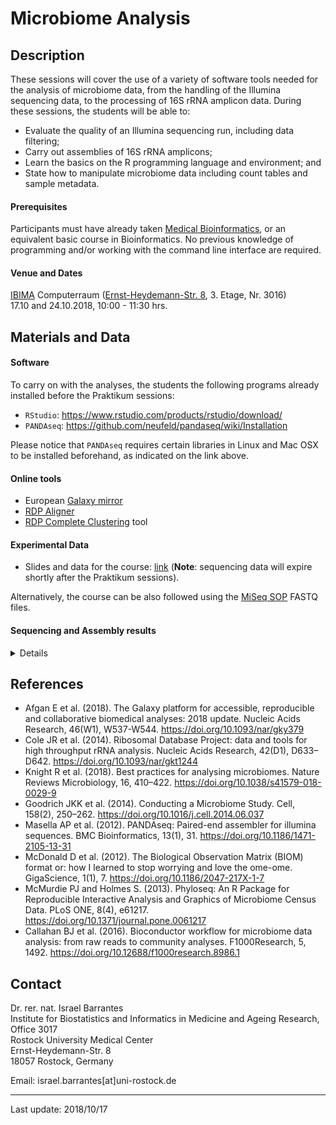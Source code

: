 # Microbiome Analysis

## Description

These sessions will cover the use of a variety of software tools needed for the analysis of microbiome data, from the handling of the Illumina sequencing data, to the processing of 16S rRNA amplicon data. During these sessions, the students will be able to:

* Evaluate the quality of an Illumina sequencing run, including data filtering;
* Carry out assemblies of 16S rRNA amplicons;
* Learn the basics on the R programming language and environment; and 
* State how to manipulate microbiome data including count tables and sample metadata. 

#### Prerequisites

Participants must have already taken [Medical Bioinformatics](https://sites.google.com/site/medbioinf2018/home), or an equivalent basic course in Bioinformatics. No previous knowledge of programming and/or working with the command line interface are required.

#### Venue and Dates

[IBIMA](https://ibima.med.uni-rostock.de) Computerraum ([Ernst-Heydemann-Str. 8](https://goo.gl/maps/JGDWhPDLHxG2), 3. Etage, Nr. 3016) <br>
17.10 and 24.10.2018, 10:00 - 11:30 hrs.

## Materials and Data

#### Software

To carry on with the analyses, the students the following programs already installed before the Praktikum sessions:

* `RStudio`: https://www.rstudio.com/products/rstudio/download/
* `PANDAseq`: https://github.com/neufeld/pandaseq/wiki/Installation

Please notice that `PANDAseq` requires certain libraries in Linux and Mac OSX to be installed beforehand, as indicated on the link above.

#### Online tools

* European [Galaxy mirror](https://usegalaxy.eu)
* [RDP Aligner](https://pyro.cme.msu.edu/aligner/form.spr)
* [RDP Complete Clustering](https://pyro.cme.msu.edu/cluster/form.spr) tool

#### Experimental Data

* Slides and data for the course: [link](http://tiny.cc/UMRMicrobiome2018) (**Note**: sequencing data will expire shortly after the Praktikum sessions).

Alternatively, the course can be also followed using the [MiSeq SOP](http://www.mothur.org/w/images/d/d6/MiSeqSOPData.zip) FASTQ files.

#### Sequencing and Assembly results

<details>
  <p>
    
|Sequencing id | Reads forward | Bases forward | Reads reverse | Bases reverse | Sequences after Assembly |
|---|---:|---:|---:|---:|---:|
|Platz1|932,488|233,195,615|932,488|232,946,687|806,369|
|Platz2|1,176,871|294,977,140|1,176,871|294,594,514|988,052|
|Platz3|818,952|205,177,629|818,952|204,824,283|572,816|
|Platz4|1,221,237|306,468,668|1,221,237|306,100,454|1,029,695|
|Platz5|1,260,712|314,513,399|1,260,712|314,196,043|1,060,933|
|Platz6|1,251,320|313,669,483|1,251,320|313,121,910|952,852|
|Platz7|695,157|174,290,050|695,157|174,067,296|601,401|
|Platz8|15,600|3,903,832|15,600|3,902,038|6,921|
|Platz9|1,550,588|386,120,188|1,550,588|385,955,426|1,171,064|
|Platz10|900,732|223,652,346|900,732|223,454,321|747,295|
|Platz11|1,662,734|416,499,601|1,662,734|416,096,220|1,494,020|
|Platz12|1,388,384|348,066,580|1,388,384|347,631,020|1,204,623|
|Platz13|1,363,256|342,121,465|1,363,256|341,495,868|1,072,794|
|Platz14|664,251|166,505,389|664,251|166,316,506|590,636|
|Platz15|1,569,053|389,432,834|1,569,053|389,072,672|1,339,929|
|Platz16|921,925|231,215,421|921,925|230,889,142|731,722|
|Platz17|206,713|51,642,956|206,713|51,585,247|178,823|
|Platz18|278,912|69,600,821|278,912|69,535,014|239,711|
|Platz19|1,210,718|303,664,991|1,210,718|303,121,103|924,736|
|Kontrolle1|130,990|32,495,525|130,990|32,467,934|96,468|
|Kontrolle2|131,487|32,942,960|131,487|32,915,422|104,666|
|negativ|33,802|2,056,765|33,802|2,188,684|3,656|

  <p>
</details>
  

  
## References

* Afgan E et al. (2018). The Galaxy platform for accessible, reproducible and collaborative biomedical analyses: 2018 update. Nucleic Acids Research, 46(W1), W537-W544. https://doi.org/10.1093/nar/gky379
* Cole JR et al. (2014). Ribosomal Database Project: data and tools for high throughput rRNA analysis. Nucleic Acids Research, 42(D1), D633–D642. https://doi.org/10.1093/nar/gkt1244
* Knight R et al. (2018). Best practices for analysing microbiomes. Nature Reviews Microbiology, 16, 410–422. https://doi.org/10.1038/s41579-018-0029-9
* Goodrich JKK et al. (2014). Conducting a Microbiome Study. Cell, 158(2), 250–262. https://doi.org/10.1016/j.cell.2014.06.037
* Masella AP et al. (2012). PANDAseq: Paired-end assembler for illumina sequences. BMC Bioinformatics, 13(1), 31. https://doi.org/10.1186/1471-2105-13-31
* McDonald D et al. (2012). The Biological Observation Matrix (BIOM) format or: how I learned to stop worrying and love the ome-ome. GigaScience, 1(1), 7. https://doi.org/10.1186/2047-217X-1-7
* McMurdie PJ and Holmes S. (2013). Phyloseq: An R Package for Reproducible Interactive Analysis and Graphics of Microbiome Census Data. PLoS ONE, 8(4), e61217. https://doi.org/10.1371/journal.pone.0061217
* Callahan BJ et al. (2016). Bioconductor workflow for microbiome data analysis: from raw reads to community analyses. F1000Research, 5, 1492. https://doi.org/10.12688/f1000research.8986.1

## Contact

Dr. rer. nat. Israel Barrantes <br>
Institute for Biostatistics and Informatics in Medicine and Ageing Research, Office 3017<br>
Rostock University Medical Center<br>
Ernst-Heydemann-Str. 8<br>
18057 Rostock, Germany<br>

Email: israel.barrantes[at]uni-rostock.de


---

Last update: 2018/10/17
